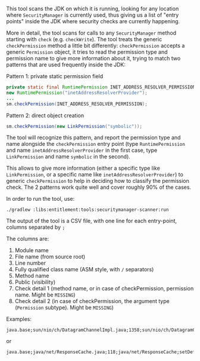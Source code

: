 This tool scans the JDK on which it is running, looking for any location where `SecurityManager` is currently used, thus giving us a list of "entry points" inside the JDK where security checks are currently happening.

More in detail, the tool scans for calls to any `SecurityManager` method starting with `check` (e.g. `checkWrite`). The tool treats the generic `checkPermission` method a little bit differently: `checkPermission` accepts a generic `Permission` object, it tries to read the permission type and permission name to give more information about it, trying to match two patterns that are used frequently inside the JDK:

Pattern 1: private static permission field

```java
private static final RuntimePermission INET_ADDRESS_RESOLVER_PERMISSION =
new RuntimePermission("inetAddressResolverProvider");
...
sm.checkPermission(INET_ADDRESS_RESOLVER_PERMISSION);
```
Pattern 2: direct object creation

```java
sm.checkPermission(new LinkPermission("symbolic"));
```

The tool will recognize this pattern, and report the permission type and name alongside the `checkPermission` entry point (type `RuntimePermission` and name `inetAddressResolverProvider` in the first case, type `LinkPermission` and name `symbolic` in the second).

This allows to give more information (either a specific type like `LinkPermission`, or a specific name like `inetAddressResolverProvider`) to generic `checkPermission` to help in deciding how to classify the permission check. The 2 patterns work quite well and cover roughly 90% of the cases.

In order to run the tool, use:
```shell
./gradlew :libs:entitlement:tools:securitymanager-scanner:run
```
The output of the tool is a CSV file, with one line for each entry-point, columns separated by `;`

The columns are:
1. Module name
2. File name (from source root)
3. Line number
4. Fully qualified class name (ASM style, with `/` separators)
5. Method name
6. Public (visibility)
7. Check detail 1 (method name, or in case of checkPermission, permission name. Might be `MISSING`)
8. Check detail 2 (in case of checkPermission, the argument type (`Permission` subtype). Might be `MISSING`)

Examples:
```
java.base;sun/nio/ch/DatagramChannelImpl.java;1358;sun/nio/ch/DatagramChannelImpl;connect;false;checkMulticast;
```
or
```
java.base;java/net/ResponseCache.java;118;java/net/ResponseCache;setDefault;true;setResponseCache;java/net/NetPermission
```
